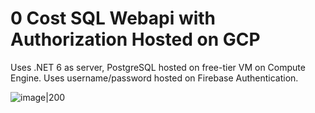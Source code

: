 # 0 Cost SQL Webapi with Authorization Hosted on GCP

Uses .NET 6 as server, PostgreSQL hosted on free-tier VM on Compute Engine. 
Uses username/password hosted on Firebase Authentication. 

![image|200](https://github.com/user-attachments/assets/97207c46-e19f-492f-a32c-3f19763d936f)
